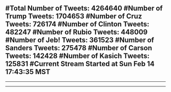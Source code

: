 #Total Number of Tweets: 4264640 
#Number of Trump Tweets: 1704653
#Number of Cruz Tweets: 726174
#Number of Clinton Tweets: 482247
#Number of Rubio Tweets: 448009
#Number of Jeb! Tweets: 361523
#Number of Sanders Tweets: 275478
#Number of Carson Tweets: 142428
#Number of Kasich Tweets: 125831
#Current Stream Started at Sun Feb 14 17:43:35 MST
---
---
---

